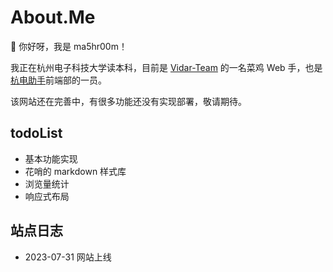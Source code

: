 # About.Me

👀 你好呀，我是 ma5hr00m！

我正在杭州电子科技大学读本科，目前是 [Vidar-Team](https://vidar.club) 的一名菜鸡 Web 手，也是[杭电助手](http://www.hduhelp.cn/)前端部的一员。

该网站还在完善中，有很多功能还没有实现部署，敬请期待。

## todoList

- 基本功能实现
- 花哨的 markdown 样式库
- 浏览量统计
- 响应式布局

## 站点日志

- 2023-07-31 网站上线
